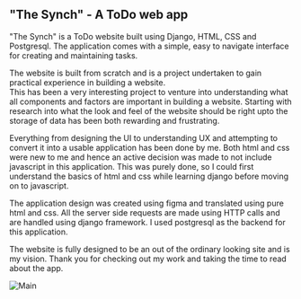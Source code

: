 ## **"The Synch" - A ToDo web app**

"The Synch" is a ToDo website built using Django, HTML, CSS and Postgresql.
The application comes with a simple, easy to navigate interface for creating and maintaining tasks.

The website is built from scratch and is a project undertaken to gain practical experience in building a website.  
This has been a very interesting project to venture into understanding what all components and factors are important in building a website.
Starting with research into what the look and feel of the website should be right upto the storage of data has been both rewarding and frustrating.

Everything from designing the UI to understanding UX and attempting to convert it into a usable application has been done by me.
Both html and css were new to me and hence an active decision was made to not include javascript in this application. This was purely done, so I could first understand the basics of html and css while learning django before moving on to javascript.

The application design was created using figma and translated using pure html and css.
All the server side requests are made using HTTP calls and are handled using django framework.
I used postgresql as the backend for this application.

The website is fully designed to be an out of the ordinary looking site and is my vision. 
Thank you for checking out my work and taking the time to read about the app.

![Main](https://user-images.githubusercontent.com/70324530/232090903-6333eea5-73a7-4b9c-88d8-dd3b95b5a50e.PNG)
